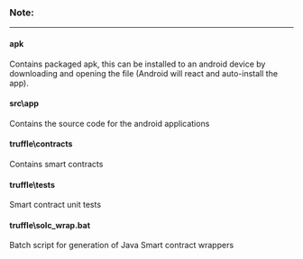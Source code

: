 ### Note:
---
#### apk
Contains packaged apk, this can be installed to an
android device by downloading and opening the file
(Android will react and auto-install the app).

#### src\app
Contains the source code for the android applications

#### truffle\contracts
Contains smart contracts

#### truffle\tests
Smart contract unit tests

#### truffle\solc_wrap.bat
Batch script for generation of Java Smart contract wrappers
